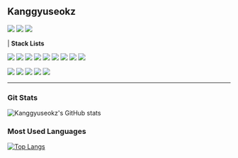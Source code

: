 ## Kanggyuseokz
<a href="mailto:kgs021225@gmail.com"><img src="https://img.shields.io/badge/Gmail-D14836?style=for-the-badge&logo=gmail&logoColor=white"/></a>
<a href="https://github.com/kanggyuseokz"><img src="https://img.shields.io/badge/GitHub-100000?style=for-the-badge&logo=github&logoColor=white"/></a>
<a href="https://www.instagram.com/kanggyuseokz/"><img src="https://img.shields.io/badge/Instagram-E4405F?style=flat-square&logo=Instagram&logoColor=white"/></a>

| **Stack Lists** <p>
<a href="https://img.shields.io/badge/Python-3776AB?style=for-the-badge&logo=python&logoColor=white"/><img src="https://img.shields.io/badge/Python-3776AB?style=for-the-badge&logo=python&logoColor=white"/></a>
<a href="https://img.shields.io/badge/Node.js-43853D?style=for-the-badge&logo=node.js&logoColor=white"/><img src="https://img.shields.io/badge/Node.js-43853D?style=for-the-badge&logo=node.js&logoColor=white"/></a>
<a href="https://img.shields.io/badge/C-00599C?style=for-the-badge&logo=c&logoColor=white"/><img src="https://img.shields.io/badge/C-00599C?style=for-the-badge&logo=c&logoColor=white"/><a>
<a href="https://img.shields.io/badge/C%2B%2B-00599C?style=for-the-badge&logo=c%2B%2B&logoColor=white"/><img src="https://img.shields.io/badge/C%2B%2B-00599C?style=for-the-badge&logo=c%2B%2B&logoColor=white"/></a>
<a href="https://img.shields.io/badge/C%23-239120?style=for-the-badge&logo=c-sharp&logoColor=white"/><img src="https://img.shields.io/badge/C%23-239120?style=for-the-badge&logo=c-sharp&logoColor=white"/></a>
<a href="https://img.shields.io/badge/Java-ED8B00?style=for-the-badge&logo=openjdk&logoColor=white"/><img src="https://img.shields.io/badge/Java-ED8B00?style=for-the-badge&logo=openjdk&logoColor=white"/></a>
<a href="https://img.shields.io/badge/Flask-000000?style=for-the-badge&logo=flask&logoColor=white"/><img src="https://img.shields.io/badge/Flask-000000?style=for-the-badge&logo=flask&logoColor=white"/></a>
<a href="https://img.shields.io/badge/MySQL-00000F?style=for-the-badge&logo=mysql&logoColor=white"/><img src="https://img.shields.io/badge/MySQL-00000F?style=for-the-badge&logo=mysql&logoColor=white"/></a>
<a href="https://img.shields.io/badge/SpringBoot-6DB33F?style=for-the-badge&logo=spring&logoColor=white"/><img src="https://img.shields.io/badge/SpringBoot-6DB33F?style=for-the-badge&logo=spring&logoColor=white"/></a>

<a href="https://img.shields.io/badge/JavaScript-F7DF1E?style=for-the-badge&logo=JavaScript&logoColor=white"/><img src="https://img.shields.io/badge/JavaScript-F7DF1E?style=for-the-badge&logo=JavaScript&logoColor=white"/></a>
<a href="https://img.shields.io/badge/React-20232A?style=for-the-badge&logo=react&logoColor=61DAFB"/><img src="https://img.shields.io/badge/React-20232A?style=for-the-badge&logo=react&logoColor=61DAFB"/></a>
<a href="https://img.shields.io/badge/HTML-239120?style=for-the-badge&logo=html5&logoColor=white"/><img src="https://img.shields.io/badge/HTML-239120?style=for-the-badge&logo=html5&logoColor=white"/></a>
<a href="https://img.shields.io/badge/CSS-239120?&style=for-the-badge&logo=css3&logoColor=white"/><img src="https://img.shields.io/badge/CSS-239120?&style=for-the-badge&logo=css3&logoColor=white"/></a>
<a href="https://img.shields.io/badge/Spring-6DB33F?style=for-the-badge&logo=spring&logoColor=white"/><img src="https://img.shields.io/badge/Spring-6DB33F?style=for-the-badge&logo=spring&logoColor=white"/></a>

---


### Git Stats
![Kanggyuseokz's GitHub stats](https://github-readme-stats.vercel.app/api?username=kanggyuseokz&hide=contribs,prs&show_icons=true&theme=graywhite)

### Most Used Languages
[![Top Langs](https://github-readme-stats.vercel.app/api/top-langs/?username=kanggyuseokz)](https://github.com/kanggyuseokz/github-readme-stats)
